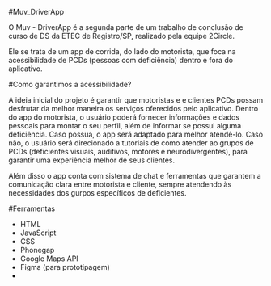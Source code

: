 #Muv_DriverApp
 
 
O  Muv - DriverApp é a segunda parte de um trabalho de conclusão de curso de DS da ETEC de Registro/SP, realizado pela equipe 2Circle.

Ele se trata de um app de corrida, do lado do motorista, que foca na acessibilidade de PCDs (pessoas com deficiência) dentro e fora do aplicativo.

#Como garantimos a acessibilidade?

A ideia inicial do projeto é garantir que motoristas e e clientes PCDs possam desfrutar da melhor maneira os serviços oferecidos pelo aplicativo.
Dentro do app do motorista, o usuário poderá fornecer informações e dados pessoais para montar o seu perfil, além de informar se possui alguma deficiência.
Caso possua, o app será adaptado para melhor atendê-lo. Caso não, o usuário será direcionado a tutoriais de como atender ao grupos de PCDs (deficientes visuais, auditivos, motores e neurodivergentes), para garantir uma experiência melhor de seus clientes.

Além disso o app conta com sistema de chat e ferramentas que garantem a comunicação clara entre motorista e cliente, sempre atendendo às necessidades dos gurpos específicos de deficientes.

#Ferramentas

<ul>
 <li> HTML </li>
 <li> JavaScript </li>
 <li> CSS </li>
 <li> Phonegap </li>
 <li> Google Maps API </li>
 <li> Figma (para prototipagem) <li>
